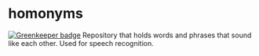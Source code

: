 # homonyms

[![Greenkeeper badge](https://badges.greenkeeper.io/DanielJDufour/homonyms.svg)](https://greenkeeper.io/)
Repository that holds words and phrases that sound like each other.  Used for speech recognition.
